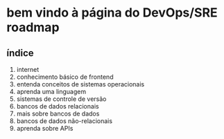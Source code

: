 # bem vindo à página do DevOps/SRE roadmap

## índice

1. internet	
2. conhecimento básico de frontend	
3. entenda conceitos de sistemas operacionais
4. aprenda uma linguagem
5. sistemas de controle de versão
6. bancos de dados relacionais
7. mais sobre bancos de dados
8. bancos de dados não-relacionais
9. aprenda sobre APIs